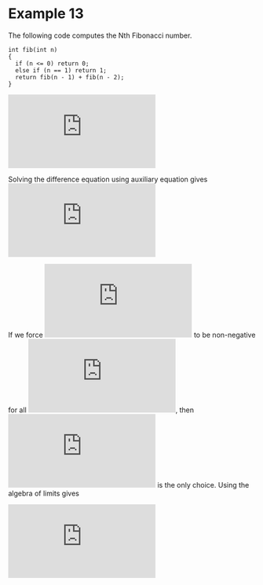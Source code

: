# Example 13

The following code computes the Nth Fibonacci number.

```
int fib(int n)
{
  if (n <= 0) return 0;
  else if (n == 1) return 1;
  return fib(n - 1) + fib(n - 2);
}
```

![C(n) = C(n-1) + C(n-2) + O(1)](https://latex.codecogs.com/svg.latex?C%28n%29%20%3D%20C%28n-1%29%20&plus;%20C%28n-2%29%20&plus;%20O%281%29)

Solving the difference equation using auxiliary equation gives ![C(n) = A\left(\frac{1+\sqrt(5)}{2}\right)^n + B\left(\frac{1-\sqrt(5)}{2}\right)^n](https://latex.codecogs.com/svg.latex?C%28n%29%20%3D%20A%5Cleft%28%5Cfrac%7B1&plus;%5Csqrt%285%29%7D%7B2%7D%5Cright%29%5En%20&plus;%20B%5Cleft%28%5Cfrac%7B1-%5Csqrt%285%29%7D%7B2%7D%5Cright%29%5En)

If we force ![C(n)](https://latex.codecogs.com/svg.latex?C%28n%29) to be non-negative for all ![n](https://latex.codecogs.com/svg.latex?n), then ![B = 0](https://latex.codecogs.com/svg.latex?B%20%3D%200) is the only choice. Using the algebra of limits gives

![C(n) = O\left(\left(\frac{1+\sqrt(5)}{2}\right)^n\right)](https://latex.codecogs.com/svg.latex?C%28n%29%20%3D%20O%5Cleft%28%5Cleft%28%5Cfrac%7B1&plus;%5Csqrt%285%29%7D%7B2%7D%5Cright%29%5En%5Cright%29)
